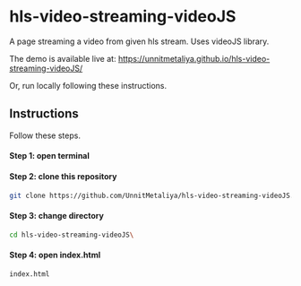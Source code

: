 # hls-video-streaming-videoJS

A page streaming a video from given hls stream. Uses videoJS library.

The demo is available live at: https://unnitmetaliya.github.io/hls-video-streaming-videoJS/

Or, run locally following these instructions.

## Instructions

Follow these steps.

#### Step 1: open terminal

#### Step 2: clone this repository

```bash
git clone https://github.com/UnnitMetaliya/hls-video-streaming-videoJS.git
```

#### Step 3: change directory

```bash
cd hls-video-streaming-videoJS\
```

#### Step 4: open index.html

```
index.html
```
